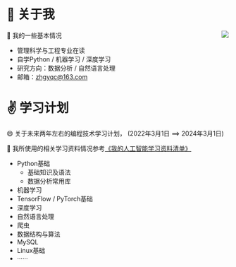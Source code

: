 # 👋 关于我

🤔 我的一些基本情况
<img align="right" src="https://github-readme-stats.vercel.app/api?username=Duguce&show_icons=true&icon_color=CE1D2D&text_color=718096&bg_color=ffffff&hide_title=true" />
- 管理科学与工程专业在读
- 自学Python / 机器学习 / 深度学习
- 研究方向：数据分析 / 自然语言处理
- 邮箱：zhgyqc@163.com

# :v: 学习计划

😄 关于未来两年左右的编程技术学习计划， (2022年3月1日 ==> 2024年3月1日)

🌱 我所使用的相关学习资料情况参考[《我的人工智能学习资料清单》](https://github.com/Duguce/Duguce/blob/main/myList.md)

- Python基础
  - 基础知识及语法
  - 数据分析常用库
- 机器学习
- TensorFlow / PyTorch基础
- 深度学习
- 自然语言处理
- 爬虫
- 数据结构与算法
- MySQL
- Linux基础
- ······

<!--

- 🔭 I’m currently working on ...

- 🌱 I’m currently learning ...

- 👯 I’m looking to collaborate on ...

- 🤔 I’m looking for help with ...

- 💬 Ask me about ...

- 📫 How to reach me: ...

- 😄 Pronouns: ...

- ⚡ Fun fact: ...

- :white_check_mark:

- :black_square_button:

  -->
